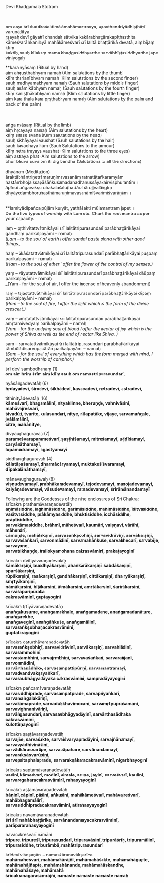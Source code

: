 <head> Devi Khadgamala Stotram </head> <br><br><br>

om asya śrī śuddhaśaktimālāmahāmantrasya, upasthendriyādhiṣṭhāyī varuṇāditya <br>
ṛṣayaḥ devī gāyatrī chandaḥ sātvika kakārabhaṭṭārakapīṭhasthita <br>
kāmeśvarāṅkanilayā mahākāmeśvarī śrī lalitā bhaṭṭārikā devatā, aiṃ bījaṃ klīṃ <br>
śaktiḥ, sauḥ kīlakaṃ mama khaḍgasiddhyarthe sarvābhīṣṭasiddhyarthe jape <br>
viniyogaḥ <br>

**kara nyāsaṃ (Ritual by hand)  <br>
aiṃ aṅguṣṭhabhyam namaḥ      (Aim salutations by the thumb) <br>
klīṃ tharjanībhyam namaḥ     (Klim salutations by the second finger) <br>
sauḥ madhyamabhyam namaḥ     (Sauh salutations by middle finger)  <br>
sauḥ anāmikābhyam namaḥ      (Sauh salutations by the fourth finger) <br>
klīṃ kaniṣṭhākabhyam namaḥ   (Klim salutations by little finger) <br>
aiṃ kara thala kara pṛṣṭhabhyam namaḥ       (Aim salutations by the palm and back of the palm) <br>
<br>
<br>
<br>
aṅga nyāsaṃ              (Ritual by the limb) <br>
aiṃ hṛdayaya namaḥ       (Aim salutations by the heart) <br>
klīṃ śirase svaha        (Klim salutations by the head) <br>
sauḥ śikhāyayai vaushat  (Sauh salutations by the hair) <br>
sauḥ kavachaya hūm       (Sauh Salutations to the armour) <br>
klīṃ netra trayaya vaushat (Klim salutations to the three eyes)  <br>
aiṃ astraya phat         (Aim salutations to the arrow) <br>
bhūr bhuva suva om iti dig bandha (Salutations to all the directions) <br>
 <br>
dhyānam   (Meditation) <br>
āraktābhāntriṇetrāmaruṇimavasanāṃ ratnatāṭaṅkaramyām <br>
hastāmbhojaissapāśāṅkuśamadanadhanussāyakairvisphurantīm । <br>
āpīnottuṅgavakṣoruhakalaśaluṭhattārahārojjvalāṅgīṃ <br>
dhyāyedambhoruhasthāmaruṇimavasanāmīśvarīmīśvarāṇām ॥ <br> <br>

**lamityādipañca pūjām kuryāt, yathāśakti mūlamantram japet । <br>
Do the five types of worship with Lam etc. Chant the root mantra as per <br>
your capacity. <br>

laṃ – pṛthivītattvātmikāyai śrī lalitātripurasundarī parābhaṭṭārikāyai gandhaṃ
parikalpayāmi – namaḥ <br>
_(Lam – to the soul of earth I offer sandal paste along with other good things.)_<br>
 
haṃ – ākāśatattvātmikāyai śrī lalitātripurasundarī parābhaṭṭārikāyai puṣpaṃ
parikalpayāmi – namaḥ<br>
_(Ham – to the soul of ether I offer the flower of the control of my senses.)_<br>

yaṃ – vāyutattvātmikāyai śrī lalitātripurasundarī parābhaṭṭārikāyai dhūpaṃ
parikalpayāmi – namaḥ<br>
_(Yam – for the soul of air, I offer the incense of heavenly abandonment)<br>

raṃ – tejastattvātmikāyai śrī lalitātripurasundarī parābhaṭṭārikāyai dīpaṃ
parikalpayāmi – namaḥ<br>
_(Ram – to the soul of fire, I offer the light which is the form of the divine crescent.)_<br>

vaṃ – amṛtatattvātmikāyai śrī lalitātripurasundarī parābhaṭṭārikāyai
amṛtanaivedyaṃ parikalpayāmi – namaḥ<br>
_(Vam – for the undying soul of blood I offer the nectar of joy which is the power of Shiva as well as the end of nectar like Shiva. )_<br>

saṃ – sarvatattvātmikāyai śrī lalitātripurasundarī parābhaṭṭārikāyai
tāmbūlādisarvopacārān parikalpayāmi – namaḥ<br>
_(Sam – for the soul of everything which has the form merged with mind, I perform the worship of camphor.)_<br>


śrī devī sambodhanaṃ (1)<br>
**om aiṃ hrīṃ śrīm aiṃ klīṃ sauḥ om namastripurasundarī,** <br>

nyāsāṅgadevatāḥ (6)<br>
**hṛdayadevī, śirodevī, śikhādevī, kavacadevī, netradevī, astradevī,** <br>

tithinityādevatāḥ (16) <br>
**kāmeśvarī, bhagamālinī, nityaklinne, bheruṇḍe, vahnivāsinī, mahāvajreśvarī, <br>
śivadūtī, tvarite, kulasundarī, nitye, nīlapatāke, vijaye, sarvamaṅgale, jvālāmālinī, <br>
citre, mahānitye,** <br>

divyaughaguravaḥ (7) <br>
**parameśvaraparameśvarī, ṣaṣṭhīśamayi, mitreśamayī, uḍḍīśamayī, caryānāthamayī, <br>
lopāmudramayī, agastyamayī** <br>

siddhaughaguravaḥ (4) <br>
**kālatāpaśamayī, dharmācāryamayī, muktakeśīśvaramayī, dīpakalānāthamayī,** <br>

mānavaughaguravaḥ (8) <br>
**viṣṇudevamayī, prabhākaradevamayī, tejodevamayī, manojadevamayi, <br>
kalyāṇadevamayī, vāsudevamayī, ratnadevamayī, śrīrāmānandamayī** <br>

Following are the Goddesses of the nine enclosures of Sri Chakra: <br>
śrīcakra prathamāvaraṇadevatāḥ <br>
**aṇimāsiddhe, laghimāsiddhe, garimāsiddhe, mahimāsiddhe, īśitvasiddhe, <br>
vaśitvasiddhe, prākāmyasiddhe, bhuktisiddhe, icchāsiddhe, prāptisiddhe, <br>
sarvakāmasiddhe, brāhmī, māheśvarī, kaumāri, vaiṣṇavī, vārāhī, māhendrī, <br>
cāmuṇḍe, mahālakṣmī, sarvasaṅkṣobhiṇī, sarvavidrāviṇī, sarvākarṣiṇī, <br>
sarvavaśaṅkarī, sarvonmādinī, sarvamahāṅkuśe, sarvakhecarī, sarvabīje, sarvayone, <br>
sarvatrikhaṇḍe, trailokyamohana cakrasvāminī, prakaṭayoginī** <br>

śrīcakra dvitīyāvaraṇadevatāḥ <br>
**kāmākarṣiṇī, buddhyākarṣiṇī, ahaṅkārākarṣiṇī, śabdākarṣiṇī, sparśākarṣiṇī, <br>
rūpākarṣiṇī, rasākarṣiṇī, gandhākarṣiṇī, cittākarṣiṇī, dhairyākarṣiṇī, smṛtyākarṣiṇī, <br>
nāmākarṣiṇī, bījākarṣiṇī, ātmākarṣiṇī, amṛtākarṣiṇī, śarīrākarṣiṇī, sarvāśāparipūraka <br>
cakrasvāminī, guptayoginī** <br>

śrīcakra tṛtīyāvaraṇadevatāḥ <br>
**anaṅgakusume, anaṅgamekhale, anaṅgamadane, anaṅgamadanāture, anaṅgarekhe, <br>
anaṅgaveginī, anaṅgāṅkuśe, anaṅgamālinī, sarvasaṅkṣobhaṇacakrasvāminī, <br>
guptatarayoginī** <br>

śrīcakra caturthāvaraṇadevatāḥ <br>
**sarvasaṅkṣobhiṇī, sarvavidrāvinī, sarvākarṣiṇī, sarvahlādinī, sarvasammohinī, <br>
sarvastambhinī, sarvajṛmbhiṇī, sarvavaśaṅkarī, sarvarañjanī, sarvonmādinī, <br>
sarvārthasādhike, sarvasampattipūriṇī, sarvamantramayī, sarvadvandvakṣayaṅkarī, <br>
sarvasaubhāgyadāyaka cakrasvāminī, sampradāyayoginī** <br>

śrīcakra pañcamāvaraṇadevatāḥ <br>
**sarvasiddhiprade, sarvasampatprade, sarvapriyaṅkarī, sarvamaṅgalakāriṇī, <br>
sarvakāmaprade, sarvaduḥkhavimocanī, sarvamṛtyupraśamani, sarvavighnanivāriṇī, <br>
sarvāṅgasundarī, sarvasaubhāgyadāyinī, sarvārthasādhaka cakrasvāminī, <br>
kulottīrṇayoginī** <br>

śrīcakra ṣaṣṭāvaraṇadevatāḥ <br>
**sarvajñe, sarvaśakte, sarvaiśvaryapradāyinī, sarvajñānamayī, sarvavyādhivināśinī, <br>
sarvādhārasvarūpe, sarvapāpahare, sarvānandamayī, sarvarakṣāsvarūpiṇī, <br>
sarvepsitaphalaprade, sarvarakṣākaracakrasvāminī, nigarbhayoginī** <br>

śrīcakra saptamāvaraṇadevatāḥ <br>
**vaśinī, kāmeśvarī, modinī, vimale, aruṇe, jayinī, sarveśvarī, kaulini, <br>
sarvarogaharacakrasvāminī, rahasyayoginī** <br>

śrīcakra aṣṭamāvaraṇadevatāḥ <br>
**bāṇinī, cāpinī, pāśinī, aṅkuśinī, mahākāmeśvarī, mahāvajreśvarī, mahābhagamālinī, <br>
sarvasiddhipradacakrasvāminī, atirahasyayoginī** <br>

śrīcakra navamāvaraṇadevatāḥ <br>
**śrī śrī mahābhaṭṭārike, sarvānandamayacakrasvāminī, parāpararahasyayoginī** <br>

navacakreśvarī nāmāni <br>
**tripure, tripureśī, tripurasundarī, tripuravāsinī, tripurāśrīḥ, tripuramālinī, <br>
tripurasiddhe, tripurāmbā, mahātripurasundarī** <br>

śrīdevī viśeṣaṇāni – namaskāranavākṣarīca <br>
**mahāmaheśvarī, mahāmahārājñī, mahāmahāśakte, mahāmahāgupte, <br>
mahāmahājñapte, mahāmahānande, mahāmahāskandhe, mahāmahāśaye, mahāmahā <br>
śrīcakranagarasāmrājñī, namaste namaste namaste namaḥ** <br>
